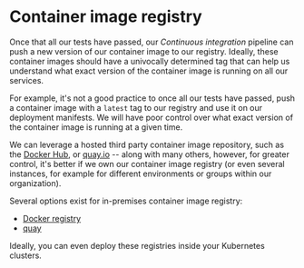 # Container image registry

Once that all our tests have passed, our *Continuous integration*
pipeline can push a new version of our container image to our
registry. Ideally, these container images should have a univocally
determined tag that can help us understand what exact version of the
container image is running on all our services.

For example, it's not a good practice to once all our tests have
passed, push a container image with a `latest` tag to our registry and
use it on our deployment manifests. We will have poor control over
what exact version of the container image is running at a given time.

We can leverage a hosted third party container image repository, such
as the [Docker Hub](https://hub.docker.com/), or
[quay.io](https://quay.io) -- along with many others, however, for
greater control, it's better if we own our container image registry
(or even several instances, for example for different environments or
groups within our organization).

Several options exist for in-premises container image registry:

* [Docker registry](https://docs.docker.com/registry/)
* [quay](https://github.com/quay/quay)

Ideally, you can even deploy these registries inside your Kubernetes
clusters.
